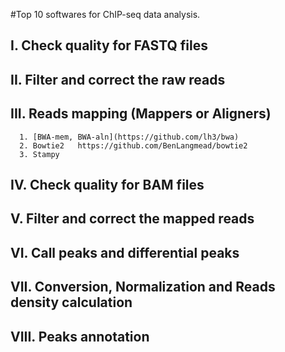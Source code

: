 #Top 10 softwares for ChIP-seq data analysis.
             
## I. Check quality for FASTQ files
                          
## II. Filter and correct the raw reads
                  
## III. Reads mapping (Mappers or Aligners)
      1. [BWA-mem, BWA-aln](https://github.com/lh3/bwa)        
      2. Bowtie2   https://github.com/BenLangmead/bowtie2   
      3. Stampy  
## IV. Check quality for BAM files
                     
## V. Filter and correct the mapped reads
                         
## VI. Call peaks and differential peaks
                     
## VII. Conversion, Normalization and Reads density calculation
                                  
## VIII. Peaks annotation   
                                        
